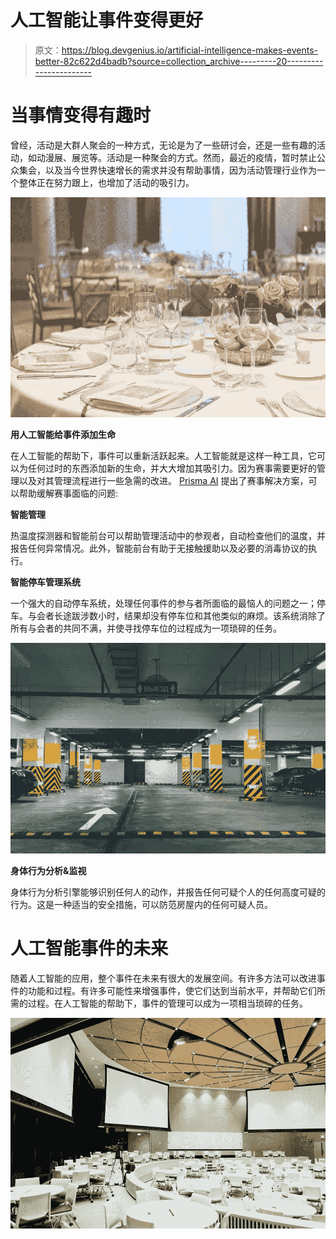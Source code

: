 # 人工智能让事件变得更好

> 原文：<https://blog.devgenius.io/artificial-intelligence-makes-events-better-82c622d4badb?source=collection_archive---------20----------------------->

# **当事情变得有趣时**

曾经，活动是大群人聚会的一种方式，无论是为了一些研讨会，还是一些有趣的活动，如动漫展、展览等。活动是一种聚会的方式。然而，最近的疫情，暂时禁止公众集会，以及当今世界快速增长的需求并没有帮助事情，因为活动管理行业作为一个整体正在努力跟上，也增加了活动的吸引力。

![](img/495118afa3c8be7108d59681ef2fb33a.png)

**用人工智能给事件添加生命**

在人工智能的帮助下，事件可以重新活跃起来。人工智能就是这样一种工具，它可以为任何过时的东西添加新的生命，并大大增加其吸引力。因为赛事需要更好的管理以及对其管理流程进行一些急需的改进。 [Prisma AI](https://prisma.ai/) 提出了赛事解决方案，可以帮助缓解赛事面临的问题:

**智能管理**

热温度探测器和智能前台可以帮助管理活动中的参观者，自动检查他们的温度，并报告任何异常情况。此外，智能前台有助于无接触援助以及必要的消毒协议的执行。

**智能停车管理系统**

一个强大的自动停车系统，处理任何事件的参与者所面临的最恼人的问题之一；停车。与会者长途跋涉数小时，结果却没有停车位和其他类似的麻烦。该系统消除了所有与会者的共同不满，并使寻找停车位的过程成为一项琐碎的任务。

![](img/0cc1898048f1210984cd2c6a3c03a376.png)

**身体行为分析&监视**

身体行为分析引擎能够识别任何人的动作，并报告任何可疑个人的任何高度可疑的行为。这是一种适当的安全措施，可以防范房屋内的任何可疑人员。

# 人工智能事件的未来

随着人工智能的应用，整个事件在未来有很大的发展空间。有许多方法可以改进事件的功能和过程。有许多可能性来增强事件，使它们达到当前水平，并帮助它们所需的过程。在人工智能的帮助下，事件的管理可以成为一项相当琐碎的任务。

![](img/95b64a2817a5d57d487919d1a79f9d69.png)